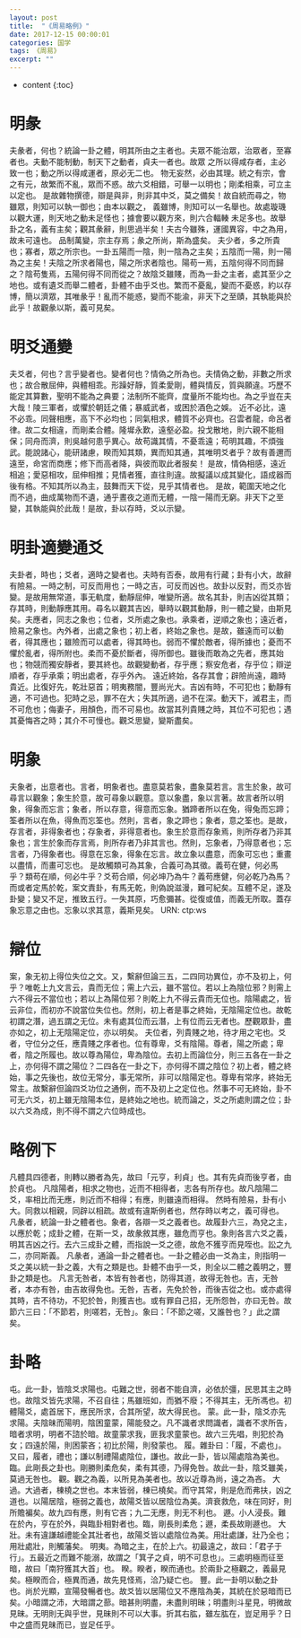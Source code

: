```yaml
---
layout: post
title:  "《周易略例》"
date: 2017-12-15 00:00:01
categories: 国学
tags: 《周易》
excerpt: ""
---
```


* content
{:toc}



# 明彖
夫彖者，何也？統論一卦之體，明其所由之主者也。夫眾不能治眾，治眾者，至寡者也。夫動不能制動，制天下之動者，貞夫一者也。故眾
之所以得咸存者，主必致一也；動之所以得咸運者，原必无二也。
物无妄然，必由其理。統之有宗，會之有元，故繁而不亂，眾而不惑。故六爻相錯，可舉一以明也；剛柔相乘，可立主以定也。
是故雜物撰德，辯是與非，則非其中爻，莫之備矣！故自統而尋之，物雖眾，則知可以執一御也；由本以觀之，
義雖博，則知可以一名舉也。故處璇璣以觀大運，則天地之動未足怪也；據會要以觀方來，則六合輻輳
未足多也。故舉卦之名，義有主矣；觀其彖辭，則思過半矣！夫古今雖殊，運國異容，中之為用，故未可遠也。
品制萬變，宗主存焉；彖之所尚，斯為盛矣。
夫少者，多之所貴也；寡者，眾之所宗也。一卦五陽而一陰，則一陰為之主矣；五陰而一陽，則一陽為之主矣！夫陰之所求者陽也，陽之所求者陰也。陽苟一焉，五陰何得不同而歸之？陰苟隻焉，五陽何得不同而從之？故陰爻雖賤，而為一卦之主者，處其至少之地也。或有遺爻而舉二體者，卦體不由乎爻也。繁而不憂亂，變而不憂惑，約以存博，簡以濟眾，其唯彖乎！亂而不能惑，變而不能渝，非天下之至賾，其執能與於此乎！故觀彖以斯，義可見矣。


# 明爻通變
夫爻者，何也？言乎變者也。變者何也？情偽之所為也。夫情偽之動，非數之所求也；故合散屈伸，與體相乖。形躁好靜，質柔愛剛，體與情反，質與願違。巧歷不能定其算數，聖明不能為之典要；法制所不能齊，度量所不能均也。為之乎豈在夫大哉！陵三軍者，或懼於朝廷之儀；暴威武者，或困於酒色之娛。
近不必比，遠不必乖。同聲相應，高下不必均也；同氣相求，體質不必齊也。召雲者龍，命呂者律。故二女相違，而剛柔合體。隆墀永歎，遠壑必盈。投戈散地，則六親不能相保；同舟而濟，則吳越何患乎異心。故苟識其情，不憂乖遠；苟明其趣，不煩強武。能說諸心，能研諸慮，睽而知其類，異而知其通，其唯明爻者乎？故有善邇而遠至，命宮而商應；修下而高者降，與彼而取此者服矣！
是故，情偽相感，遠近相追；愛惡相攻，屈伸相推；見情者獲，直往則違。故擬議以成其變化，語成器而後有格。不知其所以為主，鼓舞而天下從，見乎其情者也。
是故，範圍天地之化而不過，曲成萬物而不遺，通乎晝夜之道而无體，一陰一陽而无窮。非天下之至變，其執能與於此哉！是故，卦以存時，爻以示變。


# 明卦適變通爻
夫卦者，時也；爻者，適時之變者也。夫時有否泰，故用有行藏；卦有小大，故辭有險易。一時之制，可反而用也；一時之吉，可反而凶也。故卦以反對，而爻亦皆變。是故用無常道，事无軌度，動靜屈伸，唯變所適。故名其卦，則吉凶從其類；存其時，則動靜應其用。尋名以觀其吉凶，舉時以觀其動靜，則一體之變，由斯見矣。夫應者，同志之象也；位者，爻所處之象也。承乘者，逆順之象也；遠近者，險易之象也。內外者，出處之象也；初上者，終始之象也。是故，雖遠而可以動者，得其應也；雖險而可以處者，得其時也。弱而不懼於敵者，得所據也；憂而不懼於亂者，得所附也。柔而不憂於斷者，得所御也。雖後而敢為之先者，應其始也；物競而獨安靜者，要其終也。故觀變動者，存乎應；察安危者，存乎位；辯逆順者，存乎承乘；明出處者，存乎外內。
遠近終始，各存其會；辟險尚遠，趣時貴近。比復好先，乾壯惡首；明夷務闇，豐尚光大。吉凶有時，不可犯也；動靜有適，不可過也。犯時之忌，罪不在大；失其所適，過不在深。動天下，滅君主，而不可危也；侮妻子，用顏色，而不可易也。故當其列貴賤之時，其位不可犯也；遇其憂悔吝之時；其介不可慢也。觀爻思變，變斯盡矣。


# 明象
夫象者，出意者也。言者，明象者也。盡意莫若象，盡象莫若言。言生於象，故可尋言以觀象；象生於意，故可尋象以觀意。意以象盡，象以言著。故言者所以明象，得象而忘言；象者，所以存意，得意而忘象。猶蹄者所以在兔，得兔而忘蹄；筌者所以在魚，得魚而忘筌也。然則，言者，象之蹄也；象者，意之筌也。是故，存言者，非得象者也；存象者，非得意者也。象生於意而存象焉，則所存者乃非其象也；言生於象而存言焉，則所存者乃非其言也。然則，忘象者，乃得意者也；忘言者，乃得象者也。得意在忘象，得象在忘言。故立象以盡意，而象可忘也；重畫以盡情，而畫可忘也。
是故觸類可為其象，合義可為其徵。義苟在健，何必馬乎？類苟在順，何必牛乎？爻苟合順，何必坤乃為牛？義苟應健，何必乾乃為馬？而或者定馬於乾，案文責卦，有馬无乾，則偽說滋漫，難可紀矣。互體不足，遂及卦變；變又不足，推致五行。一失其原，巧愈彌甚。從復或值，而義无所取。蓋存象忘意之由也。忘象以求其意，義斯見矣。
URN: ctp:ws



# 辯位
案，象无初上得位失位之文。又，繫辭但論三五，二四同功異位，亦不及初上，何乎？唯乾上九文言云，貴而无位；需上六云，雖不當位。若以上為陰位邪？則需上六不得云不當位也；若以上為陽位邪？則乾上九不得云貴而无位也。陰陽處之，皆云非位，而初亦不說當位失位也。然則，初上者是事之終始，无陰陽定位也。故乾初謂之潛，過五謂之无位。未有處其位而云潛，上有位而云无者也。歷觀眾卦，盡亦如之，初上无陰陽定位，亦以明矣。
夫位者，列貴賤之地，待才用之宅也。爻者，守位分之任，應貴賤之序者也。位有尊卑，爻有陰陽。尊者，陽之所處；卑者，陰之所履也。故以尊為陽位，卑為陰位。去初上而論位分，則三五各在一卦之上，亦何得不謂之陽位？二四各在一卦之下，亦何得不謂之陰位？初上者，體之終始，事之先後也，故位无常分，事无常所，非可以陰陽定也。尊卑有常序，終始无常主。故繫辭但論四爻功位之通例，而不及初上之定位也。然事不可无終始，卦不可无六爻，初上雖无陰陽本位，是終始之地也。統而論之，爻之所處則謂之位；卦以六爻為成，則不得不謂之六位時成也。


# 略例下
凡體具四德者，則轉以勝者為先，故曰「元亨，利貞」也。其有先貞而後亨者，由於貞也。
凡陰陽者，相求之物也，近而不相得者，志各有所存也。故凡陰陽二爻，率相比而无應，則近而不相得；有應，則雖遠而相得。
然時有險易，卦有小大。同救以相親，同辟以相疏。故或有違斯例者也，然存時以考之，義可得也。
凡彖者，統論一卦之體者也。象者，各辯一爻之義者也。故履卦六三，為兌之主，以應於乾；成卦之體，在斯一爻，故彖敘其應，雖危而亨也。象則各言六爻之義，明其吉凶之行。去六三成卦之體，而指說一爻之德，故危不獲亨而見咥也。訟之九二，亦同斯義。
凡彖者，通論一卦之體者也。一卦之體必由一爻為主，則指明一爻之美以統一卦之義，大有之類是也。卦體不由乎一爻，則全以二體之義明之，豐卦之類是也。
凡言无咎者，本皆有咎者也，防得其道，故得无咎也。吉，无咎者，本亦有咎，由吉故得免也。无咎，吉者，先免於咎，而後吉從之也。或亦處得其時，吉不待功，不犯於咎，則獲吉也。或有罪自己招，无所怨咎，亦曰无咎。故節六三曰：「不節若，則嗟若，无咎」。象曰：「不節之嗟，又誰咎也？」此之謂矣。

# 卦略
屯。此一卦，皆陰爻求陽也。屯難之世，弱者不能自濟，必依於彊，民思其主之時也。故陰爻皆先求陽，不召自往；馬雖班如，而猶不廢；不得其主，无所馮也。初體陽爻，處首居下，應民所求，合其所望，故大得民也。
蒙。此一卦，陰爻亦先求陽。夫陰昧而陽明，陰困童蒙，陽能發之。凡不識者求問識者，識者不求所告，暗者求明，明者不諮於暗。故童蒙求我，匪我求童蒙也。故六三先唱，則犯於為女；四遠於陽，則困蒙吝；初比於陽，則發蒙也。
履。雜卦曰：「履，不處也」。又曰，履者，禮也；謙以制禮陽處陰位，謙也。故此一卦，皆以陽處陰為美也。
臨。此剛長之卦也。剛勝則柔危矣，柔有其德，乃得免咎。故此一卦，陰爻雖美，莫過无咎也。
觀。觀之為義，以所見為美者也。故以近尊為尚，遠之為吝。
大過。大過者，棟橈之世也。本末皆弱，棟已橈矣。而守其常，則是危而弗扶，凶之道也。以陽居陰，極弱之義也，故陽爻皆以居陰位為美。濟衰救危，味在同好，則所贍褊矣。故九四有應，則有它吝；九二无應，則无不利也。
遯。小人浸長。難在於內，亨在於外，與臨卦相對者也。臨，剛長則柔危；遯，柔長故剛遯也。
大壯。未有違謙越禮能全其壯者也，故陽爻皆以處陰位為美。用壯處謙，壯乃全也；用壯處壯，則觸藩矣。
明夷。為暗之主，在於上六。初最遠之，故曰：「君子于行」。五最近之而難不能溺，故謂之「箕子之貞，明不可息也」。三處明極而征至暗，故曰「南狩獲其大首」也。
睽。睽者，睽而通也。於兩卦之極觀之，義最見矣。極睽而合，極異而通，故先見怪焉，洽乃疑亡也。
豐。此一卦明以動之卦也。尚於光顯，宣陽發暢者也。故爻皆以居陽位又不應陰為美，其統在於惡暗而已矣。小暗謂之沛，大暗謂之蔀。暗甚則明盡，未盡則明昧；明盡則斗星見，明微故見昧。无明則无與乎世，見昧則不可以大事。折其右肱，雖左肱在，豈足用乎？日中之盛而見昧而已，豈足任乎。









